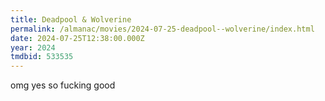 ```yaml
---
title: Deadpool & Wolverine
permalink: /almanac/movies/2024-07-25-deadpool--wolverine/index.html
date: 2024-07-25T12:38:00.000Z
year: 2024
tmdbid: 533535
---
```


omg yes so fucking good
